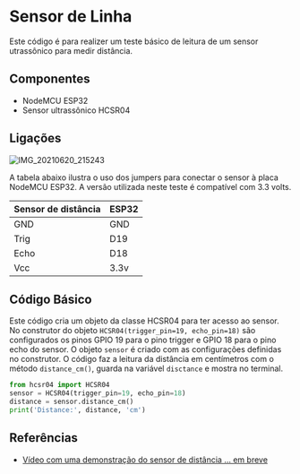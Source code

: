 # Sensor de Linha 

Este código é para realizer um teste básico de leitura de um sensor utrassônico para medir distância. 

## Componentes 

* NodeMCU ESP32 
* Sensor ultrassônico HCSR04 

## Ligações 
![IMG_20210620_215243](https://user-images.githubusercontent.com/19957124/122694540-0d584680-d214-11eb-9c18-9b82e1f20f72.jpg)

A tabela abaixo ilustra o uso dos jumpers para conectar o sensor à placa NodeMCU ESP32. A versão utilizada neste teste é compatível com 3.3 volts. 

| Sensor de distância | ESP32 |
| --------------- | --------------- | 
| GND | GND  | 
| Trig  | D19 | 
| Echo  | D18 |
| Vcc | 3.3v | 
 

## Código Básico 

Este código cria um objeto da classe HCSR04 para ter acesso ao sensor. No construtor do objeto `HCSR04(trigger_pin=19, echo_pin=18)` são configurados os pinos GPIO 19 para o pino trigger e GPIO 18 para o pino echo do sensor.  O objeto `sensor` é criado com as configurações definidas no construtor. O código faz a leitura da distância em centímetros com o método `distance_cm()`, guarda na variável `disctance` e mostra no terminal. 

```python 
from hcsr04 import HCSR04
sensor = HCSR04(trigger_pin=19, echo_pin=18)
distance = sensor.distance_cm()
print('Distance:', distance, 'cm')
```

## Referências 
* [Vídeo com uma demonstração do sensor de distância ... em breve]( )
